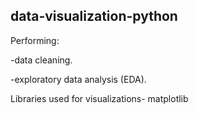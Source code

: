 ## data-visualization-python
 Performing:
 
 -data cleaning.
 
 -exploratory data analysis (EDA).
 
 Libraries used for visualizations- matplotlib
